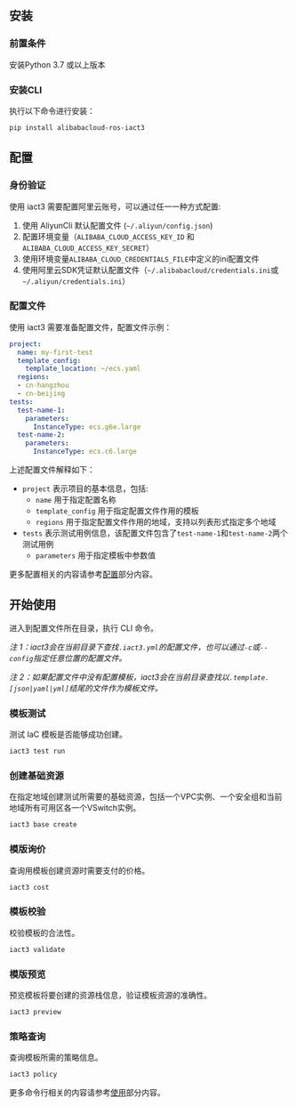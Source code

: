 ## 安装
### 前置条件
安装Python 3.7 或以上版本

### 安装CLI
执行以下命令进行安装：

```bash
pip install alibabacloud-ros-iact3
```

## 配置

### 身份验证

使用 iact3 需要配置阿里云账号，可以通过任一一种方式配置:

1. 使用 AliyunCli 默认配置文件 (`~/.aliyun/config.json`)
2. 配置环境变量（`ALIBABA_CLOUD_ACCESS_KEY_ID` 和 `ALIBABA_CLOUD_ACCESS_KEY_SECRET`）
3. 使用环境变量`ALIBABA_CLOUD_CREDENTIALS_FILE`中定义的ini配置文件
4. 使用阿里云SDK凭证默认配置文件（`~/.alibabacloud/credentials.ini`或`~/.aliyun/credentials.ini`）


### 配置文件

使用 iact3 需要准备配置文件，配置文件示例：

```yaml
project:
  name: my-first-test
  template_config: 
    template_location: ~/ecs.yaml
  regions:
  - cn-hangzhou
  - cn-beijing
tests:
  test-name-1:
    parameters:
      InstanceType: ecs.g6e.large
  test-name-2:
    parameters:
      InstanceType: ecs.c6.large
```

上述配置文件解释如下：

- `project` 表示项目的基本信息，包括:
  - `name` 用于指定配置名称
  - `template_config` 用于指定配置文件作用的模板
  - `regions` 用于指定配置文件作用的地域，支持以列表形式指定多个地域
- `tests` 表示测试用例信息，该配置文件包含了`test-name-1`和`test-name-2`两个测试用例
  - `parameters` 用于指定模板中参数值


更多配置相关的内容请参考[配置](config.md)部分内容。

## 开始使用
进入到配置文件所在目录，执行 CLI 命令。

*注 1：iact3会在当前目录下查找`.iact3.yml`的配置文件，也可以通过`-c`或`--config`指定任意位置的配置文件。*

*注 2：如果配置文件中没有配置模板，iact3会在当前目录查找以`.template.[json|yaml|yml]`结尾的文件作为模板文件。*

### 模板测试
测试 IaC 模板是否能够成功创建。

```bash
iact3 test run 
```

### 创建基础资源
在指定地域创建测试所需要的基础资源，包括一个VPC实例、一个安全组和当前地域所有可用区各一个VSwitch实例。

```bash
iact3 base create 
```

### 模版询价

查询用模板创建资源时需要支付的价格。

```bash
iact3 cost 
```

### 模板校验
校验模板的合法性。

```bash
iact3 validate 
```

### 模版预览
预览模板将要创建的资源栈信息，验证模板资源的准确性。
```bash
iact3 preview
```


### 策略查询
查询模板所需的策略信息。

```bash
iact3 policy 
```

更多命令行相关的内容请参考[使用](usage.md)部分内容。
